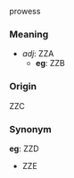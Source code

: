 prowess
### Meaning
+ _adj_: ZZA
    + __eg__: ZZB

### Origin

ZZC

### Synonym

__eg__: ZZD

+ ZZE



